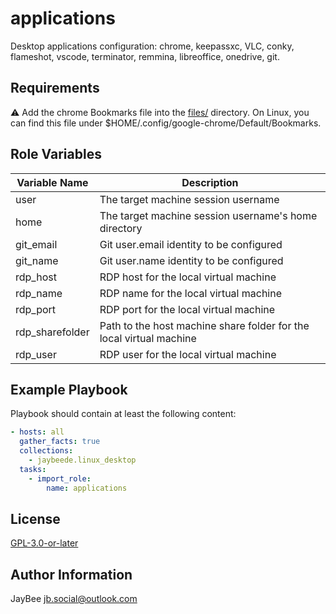 applications
=========

Desktop applications configuration: chrome, keepassxc, VLC, conky, flameshot, vscode, terminator, remmina, libreoffice, onedrive, git.

Requirements
------------

:warning: Add the chrome Bookmarks file into the [files/](files) directory. On Linux, you can find this file under $HOME/.config/google-chrome/Default/Bookmarks.

Role Variables
--------------

Variable Name | Description
------------- | -----------
user | The target machine session username
home | The target machine session username's home directory
git_email | Git user.email identity to be configured
git_name | Git user.name identity to be configured
rdp_host | RDP host for the local virtual machine
rdp_name | RDP name for the local virtual machine
rdp_port | RDP port for the local virtual machine
rdp_sharefolder | Path to the host machine share folder for the local virtual machine
rdp_user | RDP user for the local virtual machine

Example Playbook
----------------

Playbook should contain at least the following content:

```yaml
- hosts: all
  gather_facts: true
  collections:
    - jaybeede.linux_desktop
  tasks:
    - import_role:
        name: applications
```

License
-------

[GPL-3.0-or-later](../../LICENSE)

Author Information
------------------

JayBee <jb.social@outlook.com>
